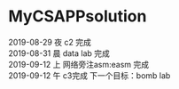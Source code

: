 # MyCSAPPsolution
2019-08-29 夜 c2 完成  
2019-08-31 晨 data lab 完成  
2019-09-12 上 网络旁注asm:easm 完成  
2019-09-12 午 c3完成
下一个目标：bomb lab  

